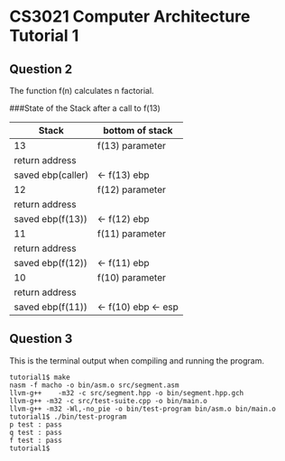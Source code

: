 CS3021 Computer Architecture Tutorial 1
====================

Question 2
---------------------

The function f(n) calculates n factorial.

###State of the Stack after a call to f(13)

Stack							|bottom of stack
------------------|------------------
13								|f(13) parameter
return address		|
saved ebp(caller)	|<- f(13) ebp
12								|f(12) parameter
return address		|
saved ebp(f(13))	|<- f(12) ebp
11								|f(11) parameter
return address		|
saved ebp(f(12))	|<- f(11) ebp
10								|f(10) parameter
return address		|
saved ebp(f(11))	|<- f(10) ebp <- esp






Question 3
---------------------

This is the terminal output when compiling and running the program.

```
tutorial1$ make
nasm -f macho -o bin/asm.o src/segment.asm
llvm-g++	-m32 -c src/segment.hpp -o bin/segment.hpp.gch
llvm-g++ -m32 -c src/test-suite.cpp -o bin/main.o
llvm-g++ -m32 -Wl,-no_pie -o bin/test-program bin/asm.o bin/main.o
tutorial1$ ./bin/test-program
p test : pass
q test : pass
f test : pass
tutorial1$
```
